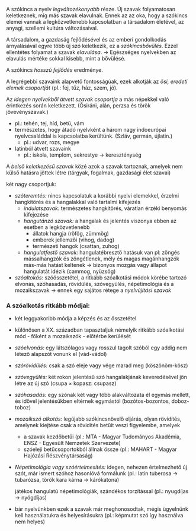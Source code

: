 A szókincs a nyelv *legváltozékonyabb* része. Új szavak folyamatosan keletkeznek, míg más szavak elavulnak. Ennek az az oka, hogy a szókincs elemei vannak a legközvetlenebb kapcsolatban a társadalom életével, az anyagi, szellemi kultúra változásaival.

A társadalom, a gazdaság fejlődésével és az emberi gondolkodás árnyalásával egyre több új szó keletkezik, ez a *szókincsbővülés*. Ezzel ellentétes folyamat a szavak *elavulása*. → Egészséges nyelvekben az elavulás mértéke sokkal kisebb, mint a bővülésé.

A szókincs *hosszú fejlődés* eredménye.

A legrégebbi szavaink alapvető fontosságúak, ezek alkotják az *ősi, eredeti elemek csoportját* (pl.: fej, tűz, ház, szem, jó).

Az *idegen nyelvekből átvett szavak csoportja* a más népekkel való érintkezés során keletkezett. (Ősiráni, alán, perzsa és török jövevényszavak.)
 - pl.: tehén, tej, híd, betű, vám
 - természetes, hogy átadó nyelvként a három nagy indoeurópai nyelvcsaláddal is kapcsolatba kerültünk. (Szláv, germán, újlatin.)
   + pl.: udvar, rozs, megye
 - latinból átvett szavaink
   + pl.: iskola, templom, sekrestye → kereszténység

A *belső keletkezésű szavak* közé azok a szavak tartoznak, amelyek nem külső hatásra jöttek létre (tárgyak, fogalmak, gazdasági élet szavai)

két nagy csoportjuk:

 - *szóteremtés:* nincs kapcsolatuk a korábbi nyelvi elemekkel, érzelmi hangkitörés és a hangalakkal való tartalmi kifejezés
   + *indulatszavak:* természetes hangkitörés, váratlan érzéki benyomás kifejezése
   + *hangutánzó szavak:* a hangalak és jelentés viszonya ebben az esetben a legközvetlenebb
     - állatok hangja (röfög, zümmög)
     - emberek jellemzői (vihog, dadog)
     - természeti hangok (csattan, zuhog)
   + *hangulatfestő szavak:* hangulatébresztő hatásuk van pl: zöngés mássalhangzók és zöngétlenek, mély és magas magánhangzók más-más hatást keltenek → bizonyos mozgás vagy állapot hangulatát idézik (cammog, nyüzsög)
 - *szóaltokás:* szóösszetétel, a ritkább szóalkotási módok körébe tartozó elvonás, szóhasadás, rövidülés, szóvegyülés, népetimológia és a mozaikszavak → ennek egy sajátos rétege a *nyelvújítási szavak*

### A szóalkotás ritkább módjai:

 - két leggyakoribb módja a képzés és az összetétel
 - különösen a XX. században tapasztaljuk némelyik ritkább szóalkotási mód - főként a mozaikszók - előtérbe kerülését
 - *szóelvonás:* egy látszólagos vagy rosszul tagolt szóból egy addig nem létező alapszót vonunk el (vád-vádol)
 - *szórövidülés:* csak a szó eleje vagy vége marad meg (köszönöm-kösz)
 - *szóvegyülés:* két rokon jelentésű szó hangalakjának keveredésével jön létre az új szó (csupa × kopasz: csupasz)
 - *szóhasadás:* egy szónak két vagy több alakváltozata él egymás mellett, és idővel jelentésükben eltérnek egymástól (bozótos-bozontos, doboz-toboz)
 - *mozaikszó alkotás:* legújabb szókincsnövelő eljárás, olyan rövidítés, amelynek kiejtése csak a rövidítés betűit veszi figyelembe, amelyek
   + a szavak kezdőbetűi (pl.: MTA - Magyar Tudományos Akadémia, ENSZ - Egyesült Nemzetek Szervezete)
   + szóeleji betűcsoportokból állnak össze (pl.: MAHART - Magyar Hajózási Részvénytársaság)
 - *Népetimológia vagy szóértelmesítés:* idegen, nehezen értelmezhető új szót, már ismert szóhoz hasonlóvá formálunk (pl.: latin tuberosa → tubarózsa, török kara kárna → kárókatona)

   játékos hangulatú népetimológiák, szándékos torzítással (pl.: nyugdíjas → nyögdíjas)
 - bár nyelvünkben ezek a szavak már meghonosodtak, mégis ügyelnünk kell használatukra és helyesírásukra (pl.: képmutat szó így használva nem helyes)
